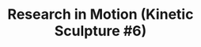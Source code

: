 ---
inv_num: 2011-010
add_credit:
url: 2011-010-research-in-motion-kinetic-sculpture-6
title: 'Research in Motion (Kinetic Sculpture #6)'
year: '2011'
display_year: '2011'
medium: Modified silver dancing stands
dims:
pitch: "​10 Dancing stands modded to run at the same speed."
ps:
live_url:
youtube:
related_code:
subheading:
download:
commission: 'Comissioned by Whitney Museum of American Art, New York, for Cory Arcangel:
  Pro Tools'
layout: things-i-made
---